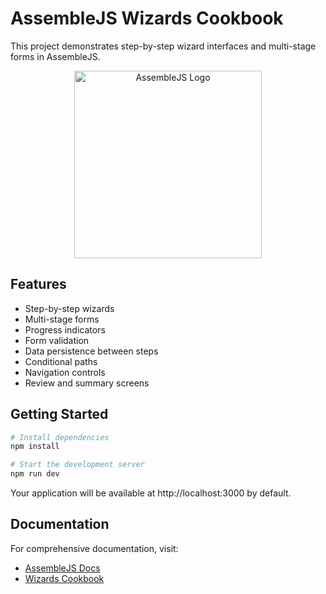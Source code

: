 # AssembleJS Wizards Cookbook

This project demonstrates step-by-step wizard interfaces and multi-stage forms in AssembleJS.

<p align="center">
  <img
    src="https://assemblejs.com/logo.png"
    alt="AssembleJS Logo"
    width="300"
  />
</p>

## Features

- Step-by-step wizards
- Multi-stage forms
- Progress indicators
- Form validation
- Data persistence between steps
- Conditional paths
- Navigation controls
- Review and summary screens

## Getting Started

```bash
# Install dependencies
npm install

# Start the development server
npm run dev
```

Your application will be available at http://localhost:3000 by default.

## Documentation

For comprehensive documentation, visit:
- [AssembleJS Docs](https://assemblejs.com/docs)
- [Wizards Cookbook](https://assemblejs.com/docs/cookbook/wizards)